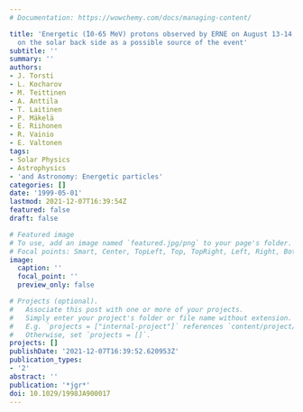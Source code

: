 ```yaml
---
# Documentation: https://wowchemy.com/docs/managing-content/

title: 'Energetic (̃10-65 MeV) protons observed by ERNE on August 13-14, 1996: Eruption
  on the solar back side as a possible source of the event'
subtitle: ''
summary: ''
authors:
- J. Torsti
- L. Kocharov
- M. Teittinen
- A. Anttila
- T. Laitinen
- P. Mäkelä
- E. Riihonen
- R. Vainio
- E. Valtonen
tags:
- Solar Physics
- Astrophysics
- 'and Astronomy: Energetic particles'
categories: []
date: '1999-05-01'
lastmod: 2021-12-07T16:39:54Z
featured: false
draft: false

# Featured image
# To use, add an image named `featured.jpg/png` to your page's folder.
# Focal points: Smart, Center, TopLeft, Top, TopRight, Left, Right, BottomLeft, Bottom, BottomRight.
image:
  caption: ''
  focal_point: ''
  preview_only: false

# Projects (optional).
#   Associate this post with one or more of your projects.
#   Simply enter your project's folder or file name without extension.
#   E.g. `projects = ["internal-project"]` references `content/project/deep-learning/index.md`.
#   Otherwise, set `projects = []`.
projects: []
publishDate: '2021-12-07T16:39:52.620953Z'
publication_types:
- '2'
abstract: ''
publication: '*jgr*'
doi: 10.1029/1998JA900017
---
```

